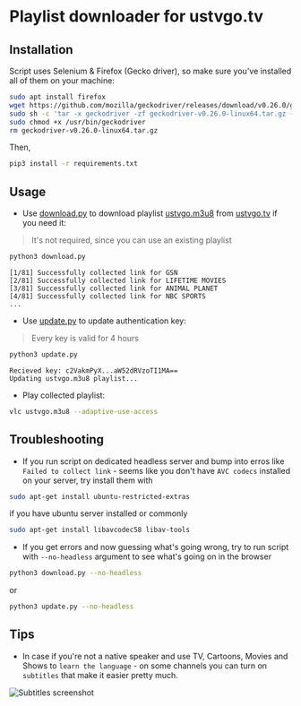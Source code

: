 # Playlist downloader for ustvgo.tv

## Installation

Script uses Selenium & Firefox (Gecko driver), so make sure you've installed all of them on your machine:

```bash
sudo apt install firefox
wget https://github.com/mozilla/geckodriver/releases/download/v0.26.0/geckodriver-v0.26.0-linux64.tar.gz
sudo sh -c 'tar -x geckodriver -zf geckodriver-v0.26.0-linux64.tar.gz -O > /usr/bin/geckodriver'
sudo chmod +x /usr/bin/geckodriver
rm geckodriver-v0.26.0-linux64.tar.gz
```

Then,

```bash
pip3 install -r requirements.txt
```

## Usage

* Use [download.py](download.py) to download playlist [ustvgo.m3u8](ustvgo.m3u8) from [ustvgo.tv](http://ustvgo.tv/) if you need it:
> It's not required, since you can use an existing playlist

```bash
python3 download.py
```

```text 
[1/81] Successfully collected link for GSN
[2/81] Successfully collected link for LIFETIME MOVIES
[3/81] Successfully collected link for ANIMAL PLANET
[4/81] Successfully collected link for NBC SPORTS
...
```

* Use [update.py](update.py) to update authentication key:

> Every key is valid for 4 hours
```bash
python3 update.py
```

```text
Recieved key: c2VakmPyX...aW52dRVzoTI1MA==
Updating ustvgo.m3u8 playlist...
```

* Play collected playlist:
```bash
vlc ustvgo.m3u8 --adaptive-use-access
```

## Troubleshooting
* If you run script on dedicated headless server and bump into erros like `Failed to collect link` - seems like you don't have `AVC codecs` installed on your server, try install them with
```bash
sudo apt-get install ubuntu-restricted-extras
```
if you have ubuntu server installed or commonly
```bash
sudo apt-get install libavcodec58 libav-tools
```
* If you get errors and now guessing what's going wrong, try to run script with `--no-headless` argument to see what's going on in the browser
```bash
python3 download.py --no-headless
```
or 

```bash
python3 update.py --no-headless
```

## Tips
* In case if you're not a native speaker and use TV, Cartoons, Movies and Shows to `learn the language` - on some channels you can turn on `subtitles` that make it easier pretty much.

![Subtitles screenshot](https://raw.githubusercontent.com/interlark/ustvgo_downloader/master/assets/subtitles-screenshot.png)
